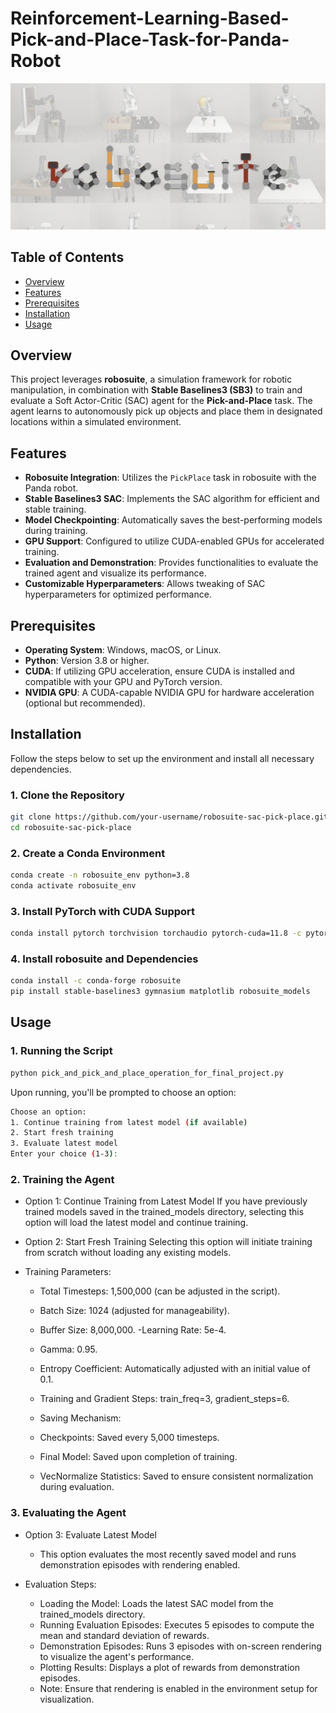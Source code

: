 # Reinforcement-Learning-Based-Pick-and-Place-Task-for-Panda-Robot

![Robosuite Logo](image.png)

## Table of Contents

- [Overview](#overview)
- [Features](#features)
- [Prerequisites](#prerequisites)
- [Installation](#installation)
- [Usage](#usage)

## Overview

This project leverages **robosuite**, a simulation framework for robotic manipulation, in combination with **Stable Baselines3 (SB3)** to train and evaluate a Soft Actor-Critic (SAC) agent for the **Pick-and-Place** task. The agent learns to autonomously pick up objects and place them in designated locations within a simulated environment.

## Features

- **Robosuite Integration**: Utilizes the `PickPlace` task in robosuite with the Panda robot.
- **Stable Baselines3 SAC**: Implements the SAC algorithm for efficient and stable training.
- **Model Checkpointing**: Automatically saves the best-performing models during training.
- **GPU Support**: Configured to utilize CUDA-enabled GPUs for accelerated training.
- **Evaluation and Demonstration**: Provides functionalities to evaluate the trained agent and visualize its performance.
- **Customizable Hyperparameters**: Allows tweaking of SAC hyperparameters for optimized performance.

## Prerequisites

- **Operating System**: Windows, macOS, or Linux.
- **Python**: Version 3.8 or higher.
- **CUDA**: If utilizing GPU acceleration, ensure CUDA is installed and compatible with your GPU and PyTorch version.
- **NVIDIA GPU**: A CUDA-capable NVIDIA GPU for hardware acceleration (optional but recommended).

## Installation

Follow the steps below to set up the environment and install all necessary dependencies.

### 1. Clone the Repository

```bash
git clone https://github.com/your-username/robosuite-sac-pick-place.git
cd robosuite-sac-pick-place
```
### 2. Create a Conda Environment
```bash
conda create -n robosuite_env python=3.8
conda activate robosuite_env
```
### 3. Install PyTorch with CUDA Support
``` bash
conda install pytorch torchvision torchaudio pytorch-cuda=11.8 -c pytorch -c nvidia
```
### 4. Install robosuite and Dependencies
```bash
conda install -c conda-forge robosuite
pip install stable-baselines3 gymnasium matplotlib robosuite_models
```
## Usage
### 1. Running the Script
```bash
python pick_and_pick_and_place_operation_for_final_project.py
```
Upon running, you'll be prompted to choose an option:
```bash
Choose an option:
1. Continue training from latest model (if available)
2. Start fresh training
3. Evaluate latest model
Enter your choice (1-3):
```
### 2. Training the Agent
- Option 1: Continue Training from Latest Model
If you have previously trained models saved in the trained_models directory, selecting this option will load the latest model and continue training.

- Option 2: Start Fresh Training
Selecting this option will initiate training from scratch without loading any existing models.

- Training Parameters:

  - Total Timesteps: 1,500,000 (can be adjusted in the script).
  - Batch Size: 1024 (adjusted for manageability).
  - Buffer Size: 8,000,000.
  -Learning Rate: 5e-4.
  - Gamma: 0.95.
  - Entropy Coefficient: Automatically adjusted with an initial value of 0.1.
  - Training and Gradient Steps: train_freq=3, gradient_steps=6.
  - Saving Mechanism:

  - Checkpoints: Saved every 5,000 timesteps.
  - Final Model: Saved upon completion of training.
  - VecNormalize Statistics: Saved to ensure consistent normalization during evaluation.
### 3. Evaluating the Agent
- Option 3: Evaluate Latest Model
  - This option evaluates the most recently saved model and runs demonstration episodes with rendering enabled.

- Evaluation Steps:

  - Loading the Model: Loads the latest SAC model from the trained_models directory.
  - Running Evaluation Episodes: Executes 5 episodes to compute the mean and standard deviation of rewards.
  - Demonstration Episodes: Runs 3 episodes with on-screen rendering to visualize the agent's performance.
  - Plotting Results: Displays a plot of rewards from demonstration episodes.
  - Note: Ensure that rendering is enabled in the environment setup for visualization.
